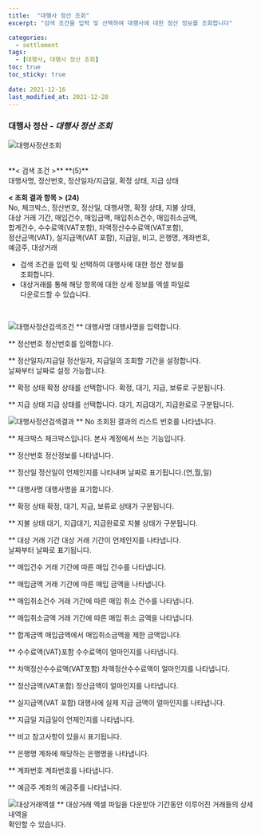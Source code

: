 ```yaml
---
title:  "대행사 정산 조회"
excerpt: "검색 조건을 입력 및 선택하여 대행사에 대한 정산 정보를 조회합니다"

categories:
  - settlement
tags:
  - [대행사, 대행사 정산 조회]
toc: true
toc_sticky: true
 
date: 2021-12-16
last_modified_at: 2021-12-28
---
```

### 대행사 정산 - *대행사 정산 조회*
![대행사정산조회](https://user-images.githubusercontent.com/95394003/146876072-5a804e18-470d-4e7c-915c-facc43696f0b.jpeg)

 <br>
**< 검색 조건 >** **(5)**
<br>대행사명, 정산번호, 정산일자/지급일, 확정 상태, 지급 상태

**< 조회 결과 항목 >** **(24)**
<br>No, 체크박스, 정산번호, 정산일, 대행사명, 확정 상태, 지불 상태,<br> 대상 거래 기간, 매입건수, 매입금액, 매입취소건수, 매입취소금액,<br>합계건수, 수수료액(VAT포함), 차액정산수수료액(VAT포함),<br>정산금액(VAT), 실지급액(VAT 포함), 지급일, 비고, 은행명, 계좌번호,<br>예금주, 대상거래


- 검색 조건을 입력 및 선택하여 대행사에 대한 정산 정보를<br>조회합니다.
- 대상거래를 통해 해당 항목에 대한 상세 정보를 엑셀 파일로<br>다운로드할 수 있습니다.


<br>

![대행사정산검색조건](https://user-images.githubusercontent.com/95394003/146875869-6a0c4939-dbf5-4b49-81b1-6333d39cc8dc.jpeg)
** 대행사명
대행사명을 입력합니다.

** 정산번호
정산번호를 입력합니다.

** 정산일자/지급일
정산일자, 지급일의 조회할 기간을 설정합니다.<br>날짜부터 날짜로 설정 가능합니다.

** 확정 상태
확정 상태를 선택합니다. 확정, 대기, 지급, 보류로 구분됩니다.

** 지급 상태
지급 상태를 선택합니다. 대기, 지급대기, 지급완료로 구분됩니다.
<br>

![대행사정산검색결과](https://user-images.githubusercontent.com/95394003/146875985-1c3b3b9f-02c7-4f00-af2b-8fd4d1b3ecfd.jpeg)
** No
조회된 결과의 리스트 번호를 나타냅니다.

** 체크박스
체크박스입니다. 본사 계정에서 쓰는 기능입니다.

** 정산번호
정산정보를 나타냅니다.

** 정산일
정산일이 언제인지를 나타내며 날짜로 표기됩니다.(연,월,일)

** 대행사명
대행사명을 표기합니다.

** 확정 상태
확정, 대기, 지급, 보류로 상태가 구분됩니다.

** 지불 상태
대기, 지급대기, 지급완료로 지불 상태가 구분됩니다.

** 대상 거래 기간
대상 거래 기간이 언제인지를 나타냅니다.<br>
날짜부터 날짜로 표기됩니다.

** 매입건수
거래 기간에 따른 매입 건수를 나타냅니다.

** 매입금액
거래 기간에 따른 매입 금액을 나타냅니다.

** 매입취소건수
거래 기간에 따른 매입 취소 건수를 나타냅니다.

** 매입취소금액
거래 기간에 따른 매입 취소 금액을 나타냅니다.

** 합계금액
매입금액에서 매입취소금액을 제한 금액입니다.

** 수수료액(VAT)포함
수수료액이 얼마인지를 나타냅니다.

** 차액정산수수료액(VAT포함)
차액정산수수료액이 얼마인지를 나타냅니다.

** 정산금액(VAT포함)
정산금액이 얼마인지를 나타냅니다.

** 실지급액(VAT 포함)
대행사에 실제 지급 금액이 얼마인지를 나타냅니다.

** 지급일
지급일이 언제인지를 나타냅니다.

** 비고
참고사항이 있을시 표기됩니다.

** 은행명
계좌에 해당하는 은행명을 나타냅니다.

** 계좌번호
계좌번호를 나타냅니다.

** 예금주
계좌의 예금주를 나타냅니다.
<br>

![대상거래엑셀](https://user-images.githubusercontent.com/95394003/146875647-2377d39f-90b4-4f57-a1c1-6c291f48a83f.jpeg)
** 대상거래
엑셀 파일을 다운받아 기간동안 이루어진 거래들의 상세 내역을<br>확인할 수 있습니다.

